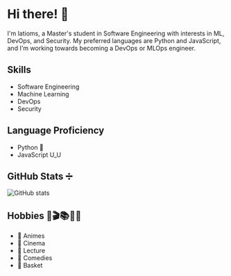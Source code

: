 # Hi there! 👋

I'm latioms, a Master's student in Software Engineering with interests in ML, DevOps, and Security. My preferred languages are Python and JavaScript, and I'm working towards becoming a DevOps or MLOps engineer.

## Skills
- Software Engineering
- Machine Learning
- DevOps
- Security

## Language Proficiency
- Python 🐍
- JavaScript U_U

## GitHub Stats ➗
![GitHub stats](https://github-readme-stats.vercel.app/api?username=latioms&show_icons=true&theme=dark)

## Hobbies 🎨🎬📚🤣🏀

- 🎌 Animes
- 🍿 Cinema
- 📖 Lecture
- 🤣 Comedies
- 🏀 Basket
